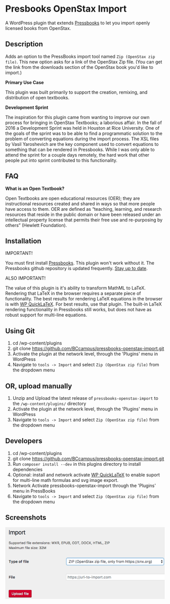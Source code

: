 # Presbooks OpenStax Import #

A WordPress plugin that extends [Pressbooks](https://github.com/pressbooks/pressbooks) to let you import openly licensed books from OpenStax. 

## Description ##

Adds an option to the PressBooks import tool named `Zip (OpenStax zip file)`. This new option asks for a link of the OpenStax Zip file. (You can get the link from the downloads section of the OpenStax book you'd like to import.)     

**Primary Use Case**

This plugin was built primarily to support the creation, remixing, and distribution of open textbooks.

**Development Sprint** 

The inspiration for this plugin came from wanting to improve our own process for bringing in OpenStax Textbooks;
a laborious affair. In the fall of 2016 a Development Sprint was held in Houston at Rice University. One of the goals of the sprint 
was to be able to find a programmatic solution to the problem of converting equations during the import process. The XSL files 
by Vasil Yaroshevich are the key component used to convert equations to something that can be rendered in Pressbooks. While I was only able to 
attend the sprint for a couple days remotely, the hard work that other people put into sprint contributed to this functionality.

FAQ
------------

**What is an Open Textbook?**

Open Textbooks are open educational resources (OER); they are instructional resources created and shared in ways so that more people have access to them. 
OER are defined as “teaching, learning, and research resources that reside in the public domain or have been released under an intellectual property license that permits their free use and re-purposing by others” (Hewlett Foundation).

## Installation ##

IMPORTANT! 

You must first install [Pressbooks](https://github.com/pressbooks/pressbooks). This plugin won't work without it.
The Pressbooks github repository is updated frequently. [Stay up to date](https://github.com/pressbooks/pressbooks/tree/master).

ALSO IMPORTANT! 

The value of this plugin is it's ability to transform MathML to LaTeX. Rendering that LaTeX in the browser 
requires a separate piece of functionality. The best results for rendering LaTeX equations in the browser is with 
[WP QuickLaTeX](https://wordpress.org/plugins/wp-quicklatex/). For best results, use that plugin. The built-in LaTeX rendering 
functionality in Pressbooks still works, but does not have as robust support for multi-line equations. 

## Using Git ##

1. cd /wp-content/plugins 
2. git clone https://github.com/BCcampus/pressbooks-openstax-import.git 
3. Activate the plugin at the network level, through the 'Plugins' menu in WordPress
4. Navigate to `tools -> Import` and select `Zip (OpenStax zip file)` from the dropdown menu 

## OR, upload manually ##

1. Unzip and Upload the latest release of `pressbooks-openstax-import` to the `/wp-content/plugins/` directory
2. Activate the plugin at the network level, through the 'Plugins' menu in WordPress
3. Navigate to `tools -> Import` and select `Zip (OpenStax zip file)` from the dropdown menu 

## Developers ##
1. cd /wp-content/plugins 
2. git clone https://github.com/BCcampus/pressbooks-openstax-import.git 
3. Run `composer install --dev` in this plugins directory to install dependencies
4. Optional: install and network activate [WP QuickLaTeX](https://wordpress.org/plugins/wp-quicklatex/) to enable suport for multi-line math formulas and svg image export. 
5. Network Activate pressbooks-openstax-import through the 'Plugins' menu in PressBooks
6. Navigate to `tools -> Import` and select `Zip (OpenStax zip file)` from the dropdown menu 

## Screenshots ##
![screenshot](/pb-os-import.png?raw=true "import screenshot")
